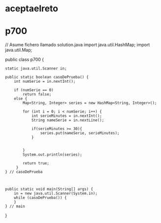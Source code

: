 # aceptaelreto
# p700
// Asume fichero llamado solution.java
import java.util.HashMap;
import java.util.Map;

public class p700 {

    static java.util.Scanner in;

    public static boolean casoDePrueba() {
        int numSerie = in.nextInt();

        if (numSerie == 0)
            return false;
        else {
            Map<String, Integer> series = new HashMap<String, Integer>();

            for (int i = 0; i < numSerie; i++) {
                int serieMinutes = in.nextInt();
                String nameSerie = in.nextLine();

                if(serieMinutes >= 30){
                    series.put(nameSerie, serieMinutes);
                }

                
            }
            System.out.println(series);

            return true;
         }
    } // casoDePrueba

    

    public static void main(String[] args) {
        in = new java.util.Scanner(System.in);
        while (casoDePrueba()) {
        }
    } // main

} 
